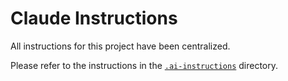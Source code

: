 # Claude Instructions

All instructions for this project have been centralized.

Please refer to the instructions in the [`.ai-instructions`](./.ai-instructions/INSTRUCTIONS.md) directory.
